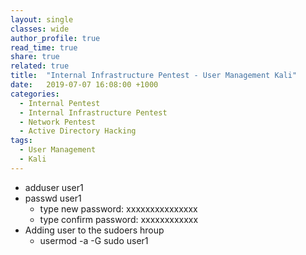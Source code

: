 ```yaml
---
layout: single
classes: wide
author_profile: true
read_time: true
share: true
related: true
title:  "Internal Infrastructure Pentest - User Management Kali"
date:   2019-07-07 16:08:00 +1000
categories:
  - Internal Pentest
  - Internal Infrastructure Pentest
  - Network Pentest
  - Active Directory Hacking
tags:
  - User Management
  - Kali
---
```

- adduser user1
- passwd user1
  - type new password: xxxxxxxxxxxxxxx
  - type confirm password: xxxxxxxxxxxx
- Adding user to the sudoers hroup
  - usermod -a -G sudo user1
